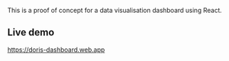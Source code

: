This is a proof of concept for a data visualisation dashboard using React.

## Live demo

https://doris-dashboard.web.app
